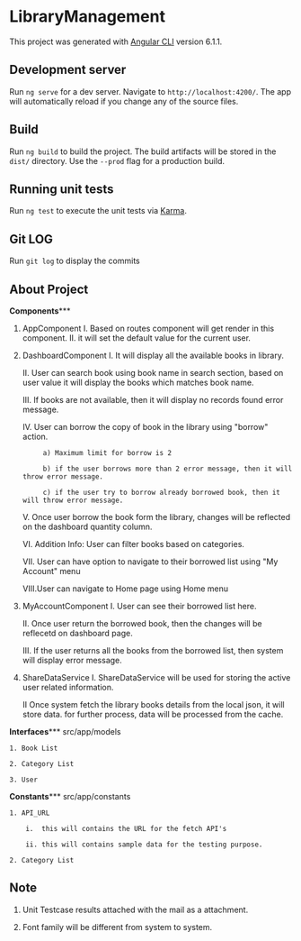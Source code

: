# LibraryManagement

This project was generated with [Angular CLI](https://github.com/angular/angular-cli) version 6.1.1.

## Development server

Run `ng serve` for a dev server. Navigate to `http://localhost:4200/`. The app will automatically reload if you change any of the source files.

## Build

Run `ng build` to build the project. The build artifacts will be stored in the `dist/` directory. Use the `--prod` flag for a production build.

## Running unit tests

Run `ng test` to execute the unit tests via [Karma](https://karma-runner.github.io).

## Git LOG

Run `git log` to display the commits 


## About Project 

********Components***********
1. AppComponent
    I. Based on routes component will get render in this component.
    II. it will set the default value for the current user.

2. DashboardComponent
    I.   It will display all the available books in library.
    
    II.  User can search book using book name in search section, based on user value it will display the books which matches book name.
    
    III. If books are not available, then it will display no records found error message.
    
    IV.  User can borrow the copy of book in the library using "borrow" action.
    
            a) Maximum limit for borrow is 2
            
            b) if the user borrows more than 2 error message, then it will throw error message.
            
            c) if the user try to borrow already borrowed book, then it will throw error message.
            
    V.   Once user borrow the book form the library, changes will be reflected on the dashboard quantity column.
    
    VI.  Addition Info: User can filter books based on categories.
    
    VII. User can have option to navigate to their borrowed list using "My Account" menu
    
    VIII.User can navigate to Home page using Home menu

3. MyAccountComponent
    I.   User can see their borrowed list here. 
    
    II.  Once user return the borrowed book, then the changes will be reflecetd on dashboard page.
    
    III. If the user returns all the books from the borrowed list, then system will display error message.

4. ShareDataService
    I.   ShareDataService will be used for storing the active user related information.
    
    II   Once system fetch the library books details from the local json, it will store data. for further process, data will be 
         processed from the cache. 


********Interfaces*********** src/app/models

    1. Book List 
    
    2. Category List
    
    3. User
    

********Constants*********** src/app/constants

    1. API_URL 
    
        i.  this will contains the URL for the fetch API's
        
        ii. this will contains sample data for the testing purpose.
        
    2. Category List    


## Note

1. Unit Testcase results attached with the mail as a attachment.

2. Font family will be different from system to system. 

